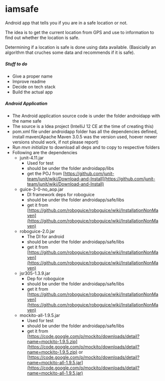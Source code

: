 iamsafe
=======

Android app that tells you if you are in a safe location or not.

The idea is to get the current location from GPS and use to information to find out whether the location is safe.

Determining if a location is safe is done using data available. (Basicially an algorithm that cruches some data and recommends if it is safe).

##### Stuff to do
* Give a proper name
* Improve readme
* Decide on tech stack
* Build the actual app

##### Android Application
* The Android application source code is under the folder androidapp with the name safe
* The source is a Idea project (IntelliJ 12 CE at the time of creating this)
* pom.xml file under androidapp folder has all the dependencies defined, install maven(Apache Maven 3.0.5 was the version used, hoever newer versions should work, if not please report)
* Run _mvn initialize_ to download all deps and to copy to respective folders 
* Following are the dependencies 
	* junit-4.11.jar 
		* Used for test
		* should be under the folder androidapp/libs
		* get the POJ from [https://github.com/junit-team/junit/wiki/Download-and-Install](https://github.com/junit-team/junit/wiki/Download-and-Install)
	* guice-3-0-no_aop.jar
		* DI framework deps for roboguice
		* should be under the folder androidapp/safe/libs
		* get it from [https://github.com/roboguice/roboguice/wiki/InstallationNonMaven](https://github.com/roboguice/roboguice/wiki/InstallationNonMaven)
	* roboguice-2.0.jar
		* The DI for android
		* should be under the folder androidapp/safe/libs
		* get it from [https://github.com/roboguice/roboguice/wiki/InstallationNonMaven](https://github.com/roboguice/roboguice/wiki/InstallationNonMaven)
	* jsr305-1.3.9.jar
		* Dep for roboguice
		* should be under the folder androidapp/safe/libs
		* get it from [https://github.com/roboguice/roboguice/wiki/InstallationNonMaven](https://github.com/roboguice/roboguice/wiki/InstallationNonMaven)
	* mockito-all-1.9.5.jar
		* Used for test
		* should be under the folder androidapp/safe/libs
		* get it from [https://code.google.com/p/mockito/downloads/detail?name=mockito-1.9.5.zip](https://code.google.com/p/mockito/downloads/detail?name=mockito-1.9.5.zip) or [https://code.google.com/p/mockito/downloads/detail?name=mockito-all-1.9.5.jar](https://code.google.com/p/mockito/downloads/detail?name=mockito-all-1.9.5.jar)
